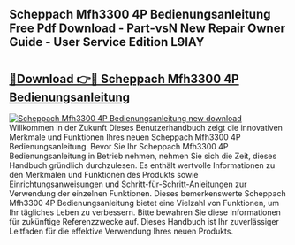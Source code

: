 ## Scheppach Mfh3300 4P Bedienungsanleitung Free Pdf Download - Part-vsN New Repair Owner Guide - User Service Edition L9IAY

# <h2><a href="http://df1no3i.blite.top/?on=Scheppach+Mfh3300+4P+Bedienungsanleitung">🔗Download 👉🔴 Scheppach Mfh3300 4P Bedienungsanleitung</a></h2>

[![Scheppach Mfh3300 4P Bedienungsanleitung new download](https://i.imgur.com/lujVjoI.png)](http://df1no3i.blite.top/?on=Scheppach+Mfh3300+4P+Bedienungsanleitung)
Willkommen in der Zukunft Dieses Benutzerhandbuch zeigt die innovativen Merkmale und Funktionen Ihres neuen Scheppach Mfh3300 4P Bedienungsanleitung. Bevor Sie Ihr Scheppach Mfh3300 4P Bedienungsanleitung in Betrieb nehmen, nehmen Sie sich die Zeit, dieses Handbuch gründlich durchzulesen. Es enthält wertvolle Informationen zu den Merkmalen und Funktionen des Produkts sowie Einrichtungsanweisungen und Schritt-für-Schritt-Anleitungen zur Verwendung der einzelnen Funktionen. Dieses bemerkenswerte Scheppach Mfh3300 4P Bedienungsanleitung bietet eine Vielzahl von Funktionen, um Ihr tägliches Leben zu verbessern. Bitte bewahren Sie diese Informationen für zukünftige Referenzzwecke auf. Dieses Handbuch ist Ihr zuverlässiger Leitfaden für die effektive Verwendung Ihres neuen Produkts.
